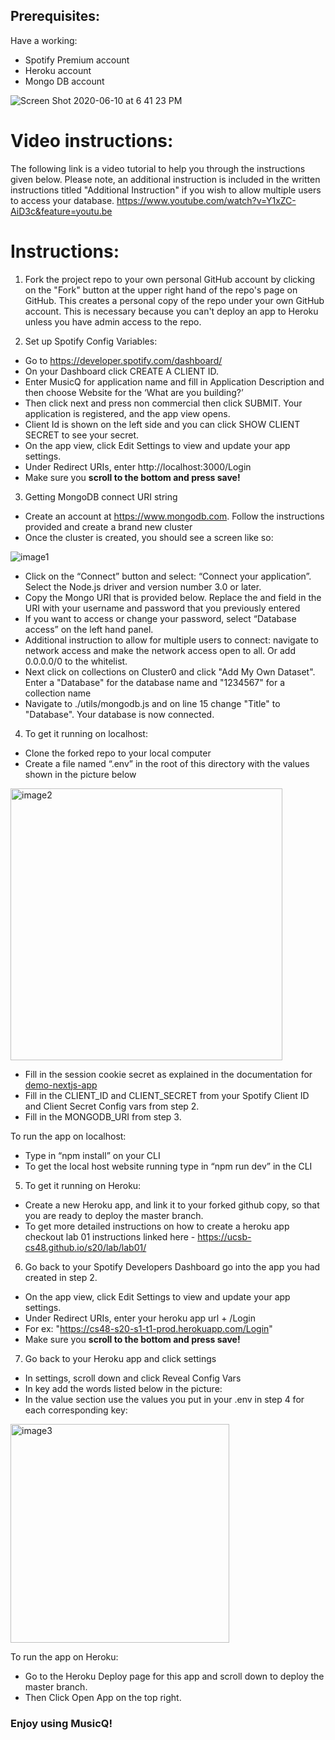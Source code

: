 ## Prerequisites: 

Have a working: 
* Spotify Premium account 
* Heroku account 
* Mongo DB account 

![Screen Shot 2020-06-10 at 6 41 23 PM](https://user-images.githubusercontent.com/43687816/84338094-0baf6980-ab50-11ea-8d94-9d61c9c66faf.png)
    
# Video instructions: 

The following link is a video tutorial to help you through the instructions given below. Please note, an additional instruction is included in the written instructions titled "Additional Instruction" if you wish to allow multiple users to access your database.
https://www.youtube.com/watch?v=Y1xZC-AiD3c&feature=youtu.be

# Instructions:

1. Fork the project repo to your own personal GitHub account by clicking on the "Fork" button at the upper right hand of the repo's page on GitHub.  This creates a personal copy of the repo under your own GitHub account.  This is necessary because you can't deploy an app to Heroku unless you have
 admin access to the repo.

2. Set up Spotify Config Variables: 
* Go to https://developer.spotify.com/dashboard/
* On your Dashboard click CREATE A CLIENT ID.
* Enter  MusicQ for application name and fill in Application Description and then choose Website for the ‘What are you building?’
* Then click next and press non commercial then click SUBMIT. Your application is registered, and the app view opens.
* Client Id is shown on the left side and you can click SHOW CLIENT SECRET to see your secret.
* On the app view, click Edit Settings to view and update your app settings.
* Under Redirect URIs, enter http://localhost:3000/Login
* Make sure you **scroll to the bottom and press save!**

3. Getting MongoDB connect URI string
* Create an account at https://www.mongodb.com. Follow the instructions provided and create a brand new cluster
* Once the cluster is created, you should see a screen like so:

![image1](https://user-images.githubusercontent.com/43687816/82939953-f1b73980-9f48-11ea-9b71-44527210e238.png)


* Click on the “Connect” button and select: “Connect your application”. Select the Node.js driver and version number 3.0 or later. 
* Copy the Mongo URI that is provided below. Replace the <username> and <password> field in the URI with your username and password that you previously entered
* If you want to access or change your password, select “Database access” on the left hand panel.
* Additional instruction to allow for multiple users to connect: navigate to network access and make the network access open to all. Or add 0.0.0.0/0 to the whitelist.
* Next click on collections on Cluster0 and click "Add My Own Dataset". Enter a "Database" for the database name and "1234567" for a collection name
* Navigate to ./utils/mongodb.js and on line 15 change "Title" to "Database". Your database is now connected.
   

4. To get it running on localhost: 
* Clone the forked repo to your local computer 
* Create a file named “.env” in the root of this directory with the values shown in the picture below

<img width="435" alt="image2" src="https://user-images.githubusercontent.com/43687816/82940635-f9c3a900-9f49-11ea-9d2d-ec871a05e0e0.png">

* Fill in the session cookie secret as explained in the documentation for [demo-nextjs-app](https://github.com/ucsb-cs48-s20/demo-nextjs-app/blob/master/README.md)
* Fill in the CLIENT_ID and CLIENT_SECRET from your Spotify Client ID and Client Secret Config vars from step 2.
* Fill in the MONGODB_URI from step 3. 

To run the app on localhost:
* Type in “npm install” on your CLI
* To get the local host website running type in “npm run dev” in the CLI 

5. To get it running on Heroku: 
* Create a new Heroku app, and link it to your forked github copy, so that you are ready to deploy the master branch. 
* To get more detailed instructions on how to create a heroku app checkout lab 01 instructions linked here -  https://ucsb-cs48.github.io/s20/lab/lab01/ 

6. Go back to your Spotify Developers Dashboard go into the app you had created in step 2.
* On the app view, click Edit Settings to view and update your app settings.
* Under Redirect URIs, enter your heroku app url + /Login
* For ex: "https://cs48-s20-s1-t1-prod.herokuapp.com/Login"
* Make sure you **scroll to the bottom and press save!**

7. Go back to your Heroku app and click settings
* In settings, scroll down and click Reveal Config Vars
* In key add the words listed below in the picture:
* In the value section use the values you put in your .env in step 4 for each corresponding key:

<img width="350" alt="image3" src="https://user-images.githubusercontent.com/43687816/82941215-d9e0b500-9f4a-11ea-859a-9e21005f3eff.png">

To run the app on Heroku:
* Go to the Heroku Deploy page for this app and scroll down to deploy the master branch. 
* Then Click Open App on the top right.


### Enjoy using MusicQ!
